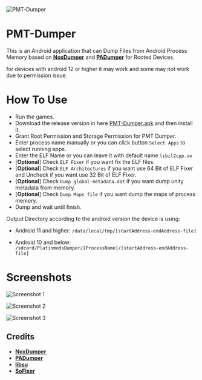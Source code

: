 <p align="left"> <img src="https://komarev.com/ghpvc/?username=PMT-Dumper&label=Total%20views&color=0e75b6&style=flat" alt="PMT-Dumper" /> </p>

# PMT-Dumper
This is an Android application that can Dump Files from Android Process Memory based on [**NoxDumper**](https://github.com/zeroKilo/NoxDumper) and [**PADumper**](https://github.com/BryanGIG/PADumper) for Rooted Devices.

for devices with android 12 or higher it may work and some may not work due to permission issue.

# How To Use
- Run the games.
- Download the release version in here [PMT-Dumper.apk](https://github.com/MikaCybertron/PMT-Dumper/releases) and then install it.
- Grant Root Permission and Storage Permission for PMT Dumper.
- Enter process name manually or you can click button `Select Apps` to select running apps.
- Enter the ELF Name or you can leave it with default name `libil2cpp.so`
- [**Optional**] Check `ELF Fixer` if you want fix the ELF files.
- [**Optional**] Check `ELF Architectures` if you want use 64 Bit of ELF Fixer and Uncheck if you want use 32 Bit of ELF Fixer.
- [**Optional**] Check `Dump global-metadata.dat` if you want dump unity metadata from memory.
- [**Optional**] Check `Dump Maps file` if you want dump the maps of process memory.
- Dump and wait until finish.

Output Directory according to the android version the device is using:
- Android 11 and higher: `/data/local/tmp/[startAddress-endAddress-file]`

- Android 10 and below: `/sdcard/PlatinmodsDumper/[ProcessName]/[startAddress-endAddress-file]`

# Screenshots
![Screenshot 1](https://i.imgur.com/zKW8apA.png)

![Screenshot 2](https://i.imgur.com/BLYDI6j.png)

![Screenshot 3](https://i.imgur.com/h9P9GnQ.png)


## Credits
- [**NoxDumper**](https://github.com/zeroKilo/NoxDumper)
- [**PADumper**](https://github.com/BryanGIG/PADumper)
- [**libsu**](https://github.com/topjohnwu/libsu)
- [**SoFixer**](https://github.com/F8LEFT/SoFixer)
